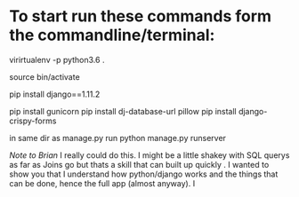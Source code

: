 # To start run these commands form the commandline/terminal:

virirtualenv -p python3.6 .

source bin/activate

pip install django==1.11.2


pip install gunicorn
pip install dj-database-url pillow
pip install django-crispy-forms

in same dir as manage.py run
python manage.py runserver



*Note to Brian*
I really could do this. I might be a little shakey with SQL querys as far as Joins go but
thats a skill that can built up quickly . I wanted to show you that I understand how python/django
works and the things that can be done, hence the full app (almost anyway). I
